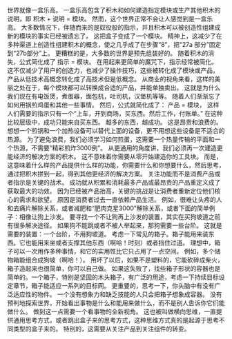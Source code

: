世界就像一盒乐高。
一盒乐高包含了积木和如何建造指定模块或生产其他积木的说明，即
积木 + 说明 = 模块。
然而，这个世界正常不会让人感觉到是一盒乐高。
大多数情况下，伴随而来的是奴役般的指示，并且积木可以被创造性组建成新的模块的事实已经被遗忘了。
这把盒子变成了一个模块。
精神上，这减少了在多种渠道上创造性组建积木的概念，使之几乎成了在步骤“8”，把“27a 部分”固定到“27b部分”上。
更糟糕的是，大多数的世界是预先组装好的。
随着积木的消失，公式简化成了
指示 = 模块。
在用起来更简单的魔咒下，指示经常被简化。
这不仅减少了用户的创造力，也减少了操作技巧，这些被转化成了模块或产品，
产品从低技术高概念转化成了高技术但是低概念。
从商业的视角来看，这样的美丽之处在于，每个模块都可以转换成合适的产品，并能单独卖出。
这就是为什么我们现在有电饭煲，煮蛋器，面包机，吐司机，汉堡机等等。
随着人们渐渐忘了如何用锅煎鸡蛋和其他一些事情。
然后，公式就简化成了：
产品 = 模块，
这样人们需要的指示只有一个“上车，开到商场，买东西。然后工作，付账单。”
在这种比较层级中，成功只能来自买东西。
越多的东西，越成功。
这是昂贵和浪费的。想想一个煎锅和一个加热设备可以替代上面的设备，更不用想这些设备是不适合的热源。
为了避免浪费，我们必须学习如何煎蛋，这需要一个热量传输的平面和一个热源，不需要“精彩煎炸3000例”。
从更通用的角度讲，我们必须再一次建造更能经济的解决方案的积木。
这不意味着你需要从零开始建造你的工具块。
而是，这意味着什么样的产品提供什么样的功能，你需要什么和你想要什么，然后思考，通过把积木拼到一起，得到其他更经济的解决方案。
关注功能而不是消费产品或者指示是关键的战术。
成功就从积累和消耗最多产品或最昂贵的产品重定义成了获取最大的功效。
因为已经被产品抬高，关键的挑战是让消费者重新定位他们核心的需求和欲望。
原因是消费者过去一直依赖产品生活。
例如，很难让头疼的人和去痛片解除关系，或者减肥和“肥肉克星3000”解除关系，或者下面的简单例子：相像让狗上沙发。
要寻找一个不让狗再上沙发的装置，其实在买狗坡道之前有很多解决途径。
如果狗不能跳或者不被人举起来，那狗需要一些台阶。
这就是需要的装置：一个台阶，不用狗坡道。
考虑一下常见的箱子。箱子能用来装东西。它也能用来坐或者支撑其他东西（啊哈！时刻）或者挡住过道。
理想中，箱子可以一次用作多种事情，和它的实用性比它只占用了一点空间。
例如，多个储物箱能组合成狗坡（啊哈！）。
用坏了以后，如果不是塑料的，它能砍碎成柴火，箱子造起来也很简单，你可以自己做。
如果这失败了，找些箱子形状的容器也是简单的。一个箱子，特别是坚固的木头箱子，有广泛的用途，考虑一下持续目标设定章节，箱子能适应一系列的目标网。
更重要的，思考一下，你头脑中有没有广泛适应性的物件。
一个没有想象力和缺乏技能的人只会把箱子想象成容器。
没有预判地探索世界，开始看出事物是什么和能用来做什么，而不是别人告诉你它们能做什么。
做到这一点需要一个看事物的全新视角。
这也被叫做横向思维，一直提供通用思考方式，或者跳出盒子来的思考方式，这种思维方式真的是起源于思考不同类型的盒子来的。
特别的，这需要从关注产品到关注组件的转变。